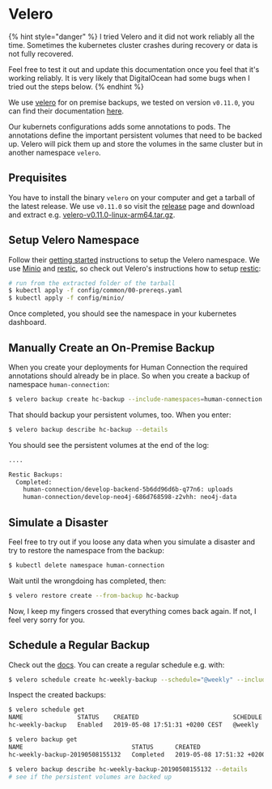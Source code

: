 # Velero

{% hint style="danger" %}
I tried Velero and it did not work reliably all the time. Sometimes the
kubernetes cluster crashes during recovery or data is not fully recovered.

Feel free to test it out and update this documentation once you feel that it's
working reliably. It is very likely that DigitalOcean had some bugs when I
tried out the steps below.
{% endhint %}

We use [velero](https://github.com/vmware-tanzu/velero) for on premise backups, we
tested on version `v0.11.0`, you can find their
documentation [here](https://github.com/vmware-tanzu/velero/releases/tag/v0.11.0).

Our kubernets configurations adds some annotations to pods. The annotations
define the important persistent volumes that need to be backed up. Velero will
pick them up and store the volumes in the same cluster but in another namespace
`velero`.

## Prequisites

You have to install the binary `velero` on your computer and get a tarball of
the latest release. We use `v0.11.0` so visit the
[release](https://github.com/vmware-tanzu/velero/releases/tag/v0.11.0) page and
download and extract e.g. [velero-v0.11.0-linux-arm64.tar.gz](https://github.com/vmware-tanzu/velero/releases/download/v0.11.0/velero-v0.11.0-linux-arm64.tar.gz).


## Setup Velero Namespace

Follow their [getting started](https://heptio.github.io/velero/v0.11.0/get-started)
instructions to setup the Velero namespace. We use
[Minio](https://docs.min.io/docs/deploy-minio-on-kubernetes) and
[restic](https://github.com/restic/restic), so check out Velero's instructions
how to setup [restic](https://heptio.github.io/velero/v0.11.0/restic):

```sh
# run from the extracted folder of the tarball
$ kubectl apply -f config/common/00-prereqs.yaml
$ kubectl apply -f config/minio/
```

Once completed, you should see the namespace in your kubernetes dashboard.

## Manually Create an On-Premise Backup

When you create your deployments for Human Connection the required annotations
should already be in place. So when you create a backup of namespace
`human-connection`:

```sh
$ velero backup create hc-backup --include-namespaces=human-connection
```

That should backup your persistent volumes, too. When you enter:

```sh
$ velero backup describe hc-backup --details
```

You should see the persistent volumes at the end of the log:

```sh
....

Restic Backups:
  Completed:
    human-connection/develop-backend-5b6dd96d6b-q77n6: uploads
    human-connection/develop-neo4j-686d768598-z2vhh: neo4j-data
```

## Simulate a Disaster

Feel free to try out if you loose any data when you simulate a disaster and try
to restore the namespace from the backup:

```sh
$ kubectl delete namespace human-connection
```

Wait until the wrongdoing has completed, then:
```sh
$ velero restore create --from-backup hc-backup
```

Now, I keep my fingers crossed that everything comes back again. If not, I feel
very sorry for you.


## Schedule a Regular Backup

Check out the [docs](https://heptio.github.io/velero/v0.11.0/get-started). You
can create a regular schedule e.g. with:

```sh
$ velero schedule create hc-weekly-backup --schedule="@weekly" --include-namespaces=human-connection
```

Inspect the created backups:

```sh
$ velero schedule get
NAME               STATUS    CREATED                          SCHEDULE   BACKUP TTL   LAST BACKUP   SELECTOR
hc-weekly-backup   Enabled   2019-05-08 17:51:31 +0200 CEST   @weekly    720h0m0s     6s ago        <none> 

$ velero backup get
NAME                              STATUS      CREATED                          EXPIRES   STORAGE LOCATION   SELECTOR
hc-weekly-backup-20190508155132   Completed   2019-05-08 17:51:32 +0200 CEST   29d       default            <none>

$ velero backup describe hc-weekly-backup-20190508155132 --details
# see if the persistent volumes are backed up
```
